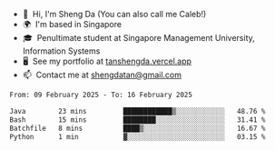 <!---
tan-sd/tan-sd is a ✨ special ✨ repository because its `README.md` (this file) appears on your GitHub profile.
You can click the Preview link to take a look at your changes.
--->
- 👋  Hi, I'm Sheng Da (You can also call me Caleb!)
- 🌍  I'm based in Singapore
- 🎓  Penultimate student at Singapore Management University, Information Systems
- 🖥️  See my portfolio at [tanshengda.vercel.app](https://tanshengda.vercel.app/)
- 📫  Contact me at [shengdatan@gmail.com](mailto:shengdatan@gmail.com)

<!--START_SECTION:waka-->

```txt
From: 09 February 2025 - To: 16 February 2025

Java        23 mins         ████████████▒░░░░░░░░░░░░   48.76 %
Bash        15 mins         ████████░░░░░░░░░░░░░░░░░   31.41 %
Batchfile   8 mins          ████▒░░░░░░░░░░░░░░░░░░░░   16.67 %
Python      1 min           ▓░░░░░░░░░░░░░░░░░░░░░░░░   03.15 %
```

<!--END_SECTION:waka-->
